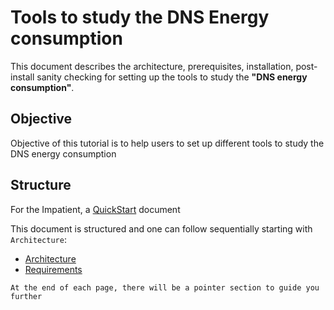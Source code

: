 # Tools to study the DNS Energy consumption

This document describes the architecture, prerequisites, installation, post-install sanity checking for setting up the tools to study the **"DNS energy consumption"**. 

## Objective 
Objective of this tutorial is to help users to set up different tools to study the DNS energy consumption

## Structure

For the Impatient, a [QuickStart] document 

This document is structured and one can follow sequentially starting with ``` Architecture ```:

 * [Architecture]
 * [Requirements]
 
 ``` At the end of each page, there will be a pointer section to guide you further ```

# 


[Architecture]: https://github.com/afnic/EcoDNS/blob/master/Architecture.md
[QuickStart]: https://github.com/afnic/EcoDNS/blob/master/QuickStart.md
[Requirements]: https://github.com/afnic/EcoDNS/blob/master/requirements.md
